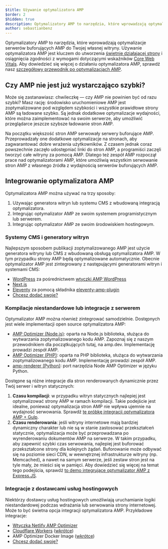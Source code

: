 ```yaml
---
$title: Używanie optymalizatora AMP
$order: 2
$hidden: true
description: Optymalizatory AMP to narzędzia, które wprowadzają optymalizacje serwerów buforujących AMP do Twojej własnej witryny. Używanie optymalizatora AMP jest kluczem do utworzenia świetnie działającej strony i osiągnięcia zgodności z wymogami dotyczącymi wskaźników Core Web Vitals. Ten przewodnik wyjaśnia, jak najlepiej wykorzystać optymalizator AMP do optymalizacji stron AMP.
author: sebastianbenz
---
```


Optymalizatory AMP to narzędzia, które wprowadzają optymalizacje serwerów buforujących AMP do Twojej własnej witryny. Używanie optymalizatora AMP jest kluczem do utworzenia [świetnie działającej strony](https://developers.google.com/search/docs/guides/page-experience) i osiągnięcia zgodności z wymogami dotyczącymi wskaźników [Core Web Vitals](https://web.dev/vitals/).  Aby dowiedzieć się więcej o działaniu optymalizatora AMP, sprawdź nasz [szczegółowy przewodnik po optymalizacjach AMP](explainer.md).

## Czy AMP nie jest już wystarczająco szybki?

Może się zastanawiasz: chwileczkę — czy AMP nie powinien być od razu szybki? Masz rację: środowisko uruchomieniowe AMP jest zoptymalizowane pod względem szybkości i wszystkie prawidłowe strony AMP są ładowane szybko. Są jednak dodatkowe optymalizacje wydajności, które można zaimplementować na swoim serwerze, aby umożliwić przeglądarce jeszcze szybsze ładowanie stron AMP.

Na początku większość stron AMP serwowały serwery buforujące AMP. Przeprowadzały one dodatkowe optymalizacje na stronach, aby zagwarantować dobre wrażenia użytkowników. Z czasem jednak coraz powszechnie zaczęło udostępniać linki do stron AMP, a programiści zaczęli tworzyć całe witryny za pomocą AMP. Dlatego też zespół AMP rozpoczął prace nad optymalizatorami AMP, które umożliwią wszystkim serwowanie stron AMP z własnego źródła z wydajnością serwerów buforujących AMP.

## Integrowanie optymalizatora AMP

Optymalizatora AMP można używać na trzy sposoby:

1. Używając generatora witryn lub systemu CMS z wbudowaną integracją optymalizatora.
2. Integrując optymalizator AMP ze swoim systemem programistycznym lub serwerem.
3. Integrując optymalizator AMP ze swoim środowiskiem hostingowym.

### Systemy CMS i generatory witryn

Najlepszym sposobem publikacji zoptymalizowanego AMP jest użycie generatora witryny lub CMS z wbudowaną obsługą optymalizatora AMP. W tym przypadku strony AMP będą optymalizowane automatycznie. Obecnie optymalizator AMP jest zintegrowany z następującymi generatorami witryn i systemami CMS:

- [WordPress](https://wordpress.org/) za pośrednictwem [wtyczki AMP WordPress](https://wordpress.org/plugins/amp/)
- [Next.js](https://nextjs.org/docs/api-reference/next/amp)
- [Eleventy](https://www.11ty.dev/) za pomocą składnika [eleventy-amp-plugin](https://blog.amp.dev/2020/07/28/introducing-the-eleventy-amp-plugin/)
- [Chcesz dodać swoje?](https://github.com/ampproject/amp.dev/issues/new?assignees=&labels=Category%3A+Content%2C+Status%3A+Pending+Triage&template=content.md&title=)

### Kompilacje niestandardowe lub integracje z serwerem

Optymalizator AMP można również zintegrować samodzielnie. Dostępnych jest wiele implementacji open source optymalizatora AMP:

- [AMP Optimizer (Node.js)](node-amp-optimizer.md): oparta na Node.js biblioteka, służąca do wytwarzania zoptymalizowanego kodu AMP. Zapoznaj się z naszym przewodnikiem dla początkujących tutaj, na amp.dev. Implementację prowadzi zespół AMP.
- [AMP Optimizer (PHP)](https://github.com/ampproject/amp-wp/tree/develop/lib/optimizer): oparta na PHP biblioteka, służąca do wytwarzania zoptymalizowanego kodu AMP. Implementację prowadzi zespół AMP.
- [amp-renderer (Python)](https://github.com/chasefinch/amp-renderer): port narzędzia Node AMP Optimizer w języku Python.

Dostępne są różne integracje dla stron renderowanych dynamicznie przez Twój serwer i witryn statycznych:

1. **Czasu kompilacji**: w przypadku witryn statycznych najlepiej jest optymalizować strony AMP w ramach kompilacji. Takie podejście jest idealne, ponieważ optymalizacja stron AMP nie wpływa ujemnie na wydajność serwowania. Sprawdź [tę próbkę integracji optymalizatora AMP + Gulp](https://github.com/ampproject/amp-toolbox/tree/main/packages/optimizer/demo/gulp).
2. **Czasu renderowania**: jeśli witryny internetowe mają bardziej dynamiczny charakter lub nie są w stanie zastosować przekształceń statycznie, optymalizacja może być przeprowadzana po wyrenderowaniu dokumentów AMP na serwerze. W takim przypadku, aby zapewnić szybki czas serwowania, najlepiej jest buforować przekształcone strony dla kolejnych żądań. Buforowanie może odbywać się na poziomie sieci CDN, w wewnętrznej infrastrukturze witryny (np. Memcached), a nawet na samym serwerze, jeśli zestaw stron jest na tyle mały, że mieści się w pamięci. Aby dowiedzieć się więcej na temat tego podejścia, sprawdź [to demo integrujące optymalizator AMP z Express.JS](https://github.com/ampproject/amp-toolbox/tree/main/packages/optimizer/demo/express).

### Integracje z dostawcami usług hostingowych

Niektórzy dostawcy usług hostingowych umożliwiają uruchamianie logiki niestandardowej podczas wdrażania lub serwowania strony internetowej. Może to być świetna opcja integracji optymalizatora AMP. Przykładowe integracje:

- [Wtyczka Netlify AMP Optimizer](https://github.com/martinbean/netlify-plugin-amp-server-side-rendering#amp-server-side-rendering-netlify-plugin)
- [Cloudflare Workers](https://workers.cloudflare.com/) ([wkrótce](https://github.com/ampproject/amp-toolbox/issues/878))
- AMP Optimizer Docker Image ([wkrótce](https://github.com/ampproject/amp-toolbox/issues/879))
- [Chcesz dodać swoje?](https://github.com/ampproject/amp.dev/issues/new?assignees=&labels=Category%3A+Content%2C+Status%3A+Pending+Triage&template=content.md&title=)
